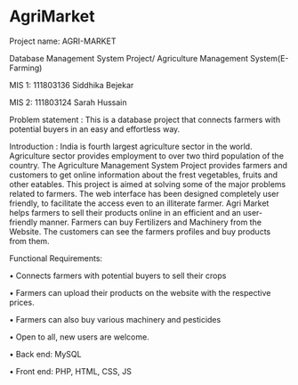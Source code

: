 # AgriMarket
Project name: AGRI-MARKET

Database Management System Project/ Agriculture Management System(E-Farming)

MIS 1: 111803136 Siddhika Bejekar

MIS 2: 111803124 Sarah Hussain

Problem statement : This is a database project that connects farmers with potential buyers in an easy and effortless way.

Introduction : India is fourth largest agriculture sector in the world. Agriculture sector provides employment to over two third population of the country. The Agriculture Management System Project provides farmers and customers to get online information about the frest vegetables, fruits and other eatables. This project is aimed at solving some of the major problems related to farmers. The web interface has been designed completely user friendly, to facilitate the access even to an illiterate farmer. Agri Market helps farmers to sell their products online in an efficient and an user-friendly manner. Farmers can buy Fertilizers and Machinery from the Website. The customers can see the farmers profiles and buy products from them.

Functional Requirements:

• Connects farmers with potential buyers to sell their crops

• Farmers can upload their products on the website with the respective prices.

• Farmers can also buy various machinery and pesticides

• Open to all, new users are welcome.

• Back end: MySQL

• Front end: PHP, HTML, CSS, JS
